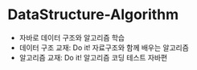 # DataStructure-Algorithm

- 자바로 데이터 구조와 알고리즘 학습
- 데이터 구조 교재: Do it! 자료구조와 함께 배우는 알고리즘
- 알고리즘 교재: Do it! 알고리즘 코딩 테스트 자바편
